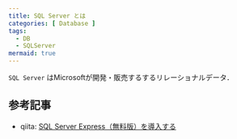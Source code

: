 ```yaml
---
title: SQL Server とは
categories: [ Database ]
tags:
  - DB
  - SQLServer
mermaid: true
---
```



`SQL Server` はMicrosoftが開発・販売するするリレーショナルデータ．




## 参考記事
- qiita: [SQL Server Express（無料版）を導入する](https://qiita.com/shironana/items/c98e38bc85c6f5a9bd3c)

